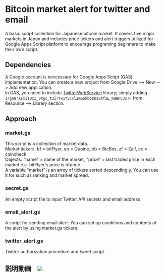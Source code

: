 # Bitcoin market alert for twitter and email  
A basic script collection for Japanese bitcoin market. It covers five major markets in Japan and includes price tickers and alert triggers utilized for Google Apps Script platform to encourage programing beginners to make their own script.  

## Dependencies 
A Google account is neccessary for Google Apps Script (GAS) implementation. You can create a new project from Google Drive --> New --> Add new application.    
In GAS, you need to include [TwitterWebService](https://gist.github.com/M-Igashi/750ab08718687d11bff6322b8d6f5d90) library; simply adding `1rgo8rXsxi1DxI_5Xgo_t3irTw1Y5cxl2mGSkbozKsSXf2E_KBBPC3xTF` from Resource --> Library section.
## Approach 
### market.gs
This script is a collection of market data.  
Market tickers: bf = bitFlyer, qn = Quoine, bb = BtcBox, zf = Zaif, cc = coincheck  
Objects: "name" = name of the market, "price" = last traded price in each market e.c. bitFlyer's price is bfprice.  
A variable "market" is an arrey of tickers sorted descendingly. You can use it for such as ranking and market spread.
### secret.gs
An empty script file to input Twitter API secrets and email address
### email_alert.gs  
A script for sending email alert. You can set up conditions and contents of the alert by using market.gs tickers.
### twitter_alert.gs
Twitter authorization procedure and tweet script.  
## 説明動画    [![](http://img.youtube.com/vi/HcyHU0MwcZg/0.jpg)](https://www.youtube.com/watch?v=HcyHU0MwcZg)  
